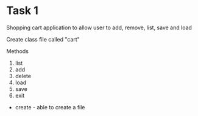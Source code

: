 # Task 1

Shopping cart application to allow user to add, remove, list, save and load

Create class file called "cart"

Methods
1. list
2. add 
3. delete
4. load
5. save
6. exit

* create - able to create a file